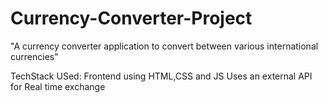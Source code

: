 # Currency-Converter-Project
"A currency converter application to convert between various international currencies"

TechStack USed:  Frontend using HTML,CSS and JS
Uses an external API for Real time exchange
